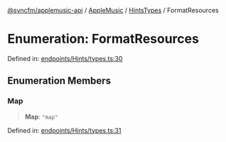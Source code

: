 [@syncfm/applemusic-api](../../../../../../globals.md) / [AppleMusic](../../../index.md) / [HintsTypes](../index.md) / FormatResources

# Enumeration: FormatResources

Defined in: [endpoints/Hints/types.ts:30](https://github.com/sync-fm/applemusic-api/blob/a6a8471d4d51a41f6bd8af9d95c8abf0126e10f4/src/endpoints/Hints/types.ts#L30)

## Enumeration Members

### Map

> **Map**: `"map"`

Defined in: [endpoints/Hints/types.ts:31](https://github.com/sync-fm/applemusic-api/blob/a6a8471d4d51a41f6bd8af9d95c8abf0126e10f4/src/endpoints/Hints/types.ts#L31)
